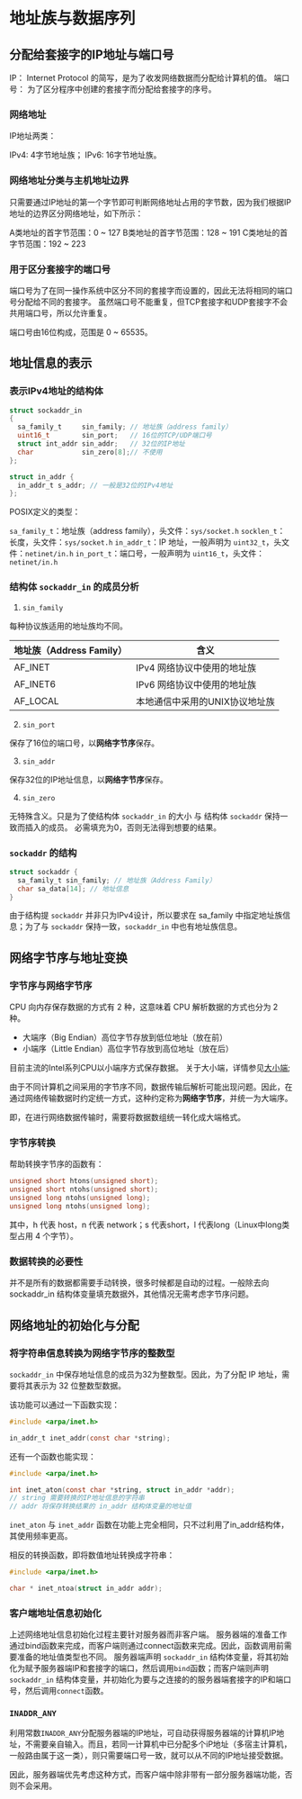# 地址族与数据序列

## 分配给套接字的IP地址与端口号

IP： Internet Protocol 的简写，是为了收发网络数据而分配给计算机的值。
端口号： 为了区分程序中创建的套接字而分配给套接字的序号。

### 网络地址

IP地址两类：

IPv4: 4字节地址族；
IPv6: 16字节地址族。

### 网络地址分类与主机地址边界

只需要通过IP地址的第一个字节即可判断网络地址占用的字节数，因为我们根据IP地址的边界区分网络地址，如下所示：

A类地址的首字节范围：0 ~ 127
B类地址的首字节范围：128 ~ 191
C类地址的首字节范围：192 ~ 223

### 用于区分套接字的端口号

端口号为了在同一操作系统中区分不同的套接字而设置的，因此无法将相同的端口号分配给不同的套接字。
虽然端口号不能重复，但TCP套接字和UDP套接字不会共用端口号，所以允许重复。

端口号由16位构成，范围是 0 ~ 65535。

## 地址信息的表示

### 表示IPv4地址的结构体

```c
struct sockaddr_in
{
  sa_family_t     sin_family; // 地址族（address family）
  uint16_t        sin_port;   // 16位的TCP/UDP端口号
  struct int_addr sin_addr;   // 32位的IP地址
  char            sin_zero[8];// 不使用
};

struct in_addr {
  in_addr_t s_addr; // 一般是32位的IPv4地址
};
```

POSIX定义的类型：

`sa_family_t`：地址族（address family），头文件：`sys/socket.h`
`socklen_t`：长度，头文件：`sys/socket.h`
`in_addr_t`：IP 地址，一般声明为 `uint32_t`，头文件：`netinet/in.h`
`in_port_t`：端口号，一般声明为 `uint16_t`，头文件：`netinet/in.h`

### 结构体 `sockaddr_in` 的成员分析

1. `sin_family`

每种协议族适用的地址族均不同。

|    地址族（Address Family）    |           含义               |
|------------------------------|------------------------------|
|           AF_INET            |  IPv4 网络协议中使用的地址族    |
|           AF_INET6           |  IPv6 网络协议中使用的地址族    |
|           AF_LOCAL           |  本地通信中采用的UNIX协议地址族  |

2. `sin_port`

保存了16位的端口号，以**网络字节序**保存。

3. `sin_addr`

保存32位的IP地址信息，以**网络字节序**保存。

4. `sin_zero`

无特殊含义。只是为了使结构体 `sockaddr_in` 的大小 与 结构体 `sockaddr` 保持一致而插入的成员。
必需填充为0，否则无法得到想要的结果。

### `sockaddr` 的结构

```c
struct sockaddr {
  sa_family_t sin_family; // 地址族（Address Family）
  char sa_data[14]; // 地址信息
}
```

由于结构提 `sockaddr` 并非只为IPv4设计，所以要求在 sa_family 中指定地址族信息；为了与 `sockaddr` 保持一致，`sockaddr_in` 中也有地址族信息。

## 网络字节序与地址变换

### 字节序与网络字节序

CPU 向内存保存数据的方式有 2 种，这意味着 CPU 解析数据的方式也分为 2 种。

- 大端序（Big Endian）高位字节存放到低位地址（放在前）
- 小端序（Little Endian）高位字节存放到高位地址（放在后）

目前主流的Intel系列CPU以小端序方式保存数据。
关于大小端，详情参见[大小端](/appendix/endian/readme.md);

由于不同计算机之间采用的字节序不同，数据传输后解析可能出现问题。因此，在通过网络传输数据时约定统一方式，这种约定称为**网络字节序**，并统一为大端序。

即，在进行网络数据传输时，需要将数据数组统一转化成大端格式。

### 字节序转换

帮助转换字节序的函数有：

```c
unsigned short htons(unsigned short);
unsigned short ntohs(unsigned short);
unsigned long ntohs(unsigned long);
unsigned long ntohs(unsigned long);
```

其中，h 代表 host，n 代表 network；s 代表short，l 代表long（Linux中long类型占用 4 个字节）。

### 数据转换的必要性

并不是所有的数据都需要手动转换，很多时候都是自动的过程。一般除去向 sockaddr_in 结构体变量填充数据外，其他情况无需考虑字节序问题。

## 网络地址的初始化与分配

### 将字符串信息转换为网络字节序的整数型

`sockaddr_in` 中保存地址信息的成员为32为整数型。因此，为了分配 IP 地址，需要将其表示为 32 位整数型数据。

该功能可以通过一下函数实现：

```c
#include <arpa/inet.h>

in_addr_t inet_addr(const char *string);
```

还有一个函数也能实现：

```c
#include <arpa/inet.h>

int inet_aton(const char *string, struct in_addr *addr);
// string 需要转换的IP地址信息的字符串
// addr 将保存转换结果的 in_addr 结构体变量的地址值
```

`inet_aton` 与 `inet_addr` 函数在功能上完全相同，只不过利用了in_addr结构体，其使用频率更高。

相反的转换函数，即将数值地址转换成字符串：

```c
#include <arpa/inet.h>

char * inet_ntoa(struct in_addr addr);
```

### 客户端地址信息初始化

上述网络地址信息初始化过程主要针对服务器而非客户端。
服务器端的准备工作通过bind函数来完成，而客户端则通过connect函数来完成。因此，函数调用前需要准备的地址值类型也不同。
服务器端声明 `sockaddr_in` 结构体变量，将其初始化为赋予服务器端IP和套接字的端口，然后调用`bind`函数；而客户端则声明 `sockaddr_in` 结构体变量，并初始化为要与之连接的的服务器端套接字的IP和端口号，然后调用`connect`函数。

### `INADDR_ANY`

利用常数`INADDR_ANY`分配服务器端的IP地址，可自动获得服务器端的计算机IP地址，不需要亲自输入。而且，若同一计算机中已分配多个iP地址（多宿主计算机，一般路由属于这一类），则只需要端口号一致，就可以从不同的IP地址接受数据。

因此，服务器端优先考虑这种方式，而客户端中除非带有一部分服务器端功能，否则不会采用。
